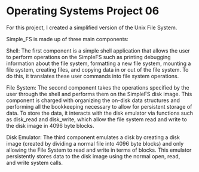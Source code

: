 # Operating Systems Project 06

For this project, I created a simplified version of the Unix File System.

Simple_FS is made up of three main components:

Shell: The first component is a simple shell application that allows the user to perform operations on the SimpleFS such as printing debugging information about the file system, formatting a new file system, mounting a file system, creating files, and copying data in or out of the file system. To do this, it translates these user commands into file system operations.

File System: The second component takes the operations specified by the user through the shell and performs them on the SimpleFS disk image. This component is charged with organizing the on-disk data structures and performing all the bookkeeping necessary to allow for persistent storage of data. To store the data, it interacts with the disk emulator via functions such as disk_read and disk_write, which allow the file system read and write to the disk image in 4096 byte blocks.

Disk Emulator: The third component emulates a disk by creating a disk image (created by dividing a normal file into 4096 byte blocks) and only allowing the File System to read and write in terms of blocks. This emulator persistently stores data to the disk image using the normal open, read, and write system calls.
